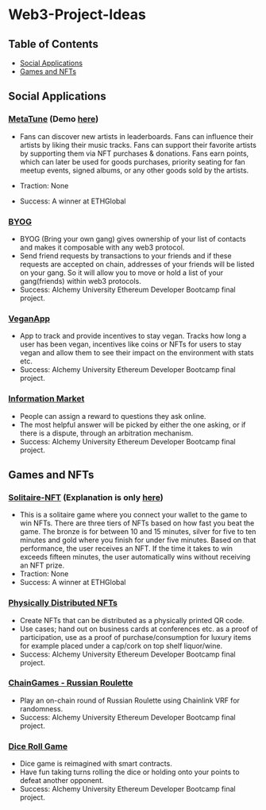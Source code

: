 # Web3-Project-Ideas

## Table of Contents

* [Social Applications](#Social-applications)
* [Games and NFTs](#games-and-NFTs)


## Social Applications

 ### [MetaTune](https://github.com/Sterioboy/metatune-app)  (Demo [here](https://ethglobal.com/showcase/metatune-muizg))

- Fans can discover new artists in leaderboards. Fans can influence their artists by liking their music tracks. Fans can support their favorite artists by supporting them via NFT purchases & donations. Fans earn points, which can later be used for goods purchases, priority seating for fan meetup events, signed albums, or any other goods sold by the artists.

- Traction: None
- Success: A winner at ETHGlobal

### [BYOG](https://www.chainshot.com/article/byog)

- BYOG (Bring your own gang) gives ownership of your list of contacts and makes it composable with any web3 protocol.
- Send friend requests by transactions to your friends and if these requests are accepted on chain, addresses of your friends will be listed on your gang. So it will allow you to move or hold a list of your gang(friends) within web3 protocols.
- Success: Alchemy University Ethereum Developer Bootcamp final project.
### [VeganApp](https://www.chainshot.com/article/vegan-app)
- App to track and provide incentives to stay vegan. Tracks how long a user has been vegan, incentives like coins or NFTs for users to stay vegan and allow them to see their impact on the environment with stats etc.
- Success: Alchemy University Ethereum Developer Bootcamp final project.

### [Information Market](https://www.chainshot.com/article/information-market)

- People can assign a reward to questions they ask online.
- The most helpful answer will be picked by either the one asking, or if there is a dispute, through an arbitration mechanism.
- Success: Alchemy University Ethereum Developer Bootcamp final project.

## Games and NFTs

### [Solitaire-NFT](https://github.com/ElAbel0990/Solitaire-NFT) (Explanation is only [here](https://ethglobal.com/showcase/solitaire-nft-j65p8))
- This is a solitaire game where you connect your wallet to the game to win NFTs. There are three tiers of NFTs based on how fast you beat the game. The bronze is for between 10 and 15 minutes, silver for five to ten minutes and gold where you finish for under five minutes. Based on that performance, the user receives an NFT. If the time it takes to win exceeds fifteen minutes, the user automatically wins without receiving an NFT prize.
- Traction: None
- Success: A winner at ETHGlobal

### [Physically Distributed NFTs](https://www.chainshot.com/article/physical-nfts)

- Create NFTs that can be distributed as a physically printed QR code.
- Use cases; hand out on business cards at conferences etc. as a proof of participation, use as a proof of purchase/consumption for luxury items for example placed under a cap/cork on top shelf liquor/wine.
- Success: Alchemy University Ethereum Developer Bootcamp final project.

### [ChainGames - Russian Roulette](https://www.chainshot.com/article/russian-roulette)

- Play an on-chain round of Russian Roulette using Chainlink VRF for randomness.
- Success: Alchemy University Ethereum Developer Bootcamp final project.

### [Dice Roll Game](https://www.chainshot.com/article/sorin-presentation)
- Dice game is reimagined with smart contracts.
- Have fun taking turns rolling the dice or holding onto your points to defeat another opponent.
- Success: Alchemy University Ethereum Developer Bootcamp final project.

